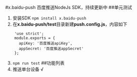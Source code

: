 #x.baidu-push
百度推送NodeJs SDK，持续更新中
##单元测试
1. 安装SDK `npm install x.baidu-push`
2. 在**x.baidu-push/test**目录新建**push.config.js**，内容如下

```
    'use strict';
    module.exports = {
      apiKey: '百度推送apiKey',
      appSecret: '百度推送appSecret'
    };
```

3. `npm run test`
##功能列表
1. 推送单台设备 √
